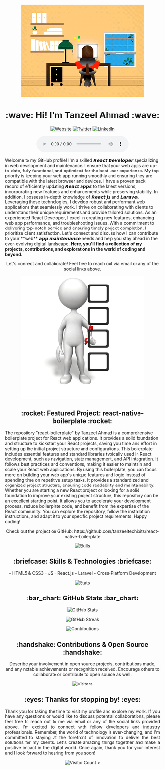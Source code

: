 <p align="center">
  <img src="https://github.com/abdulmateentechbits/gif/blob/master/JXA0.gif" alt="Animated README">
</p>
<h1 align="center">:wave: Hi! I'm Tanzeel Ahmad :wave:</h1>
<p align="center">
  <a href="https://techibits.com/abdul-mateen/"><img src="https://img.shields.io/badge/Portfolio-blue" alt="Website"></a>
  <a href="https://twitter.com/mateenchitrali"><img src="https://img.shields.io/badge/Twitter-blue" alt="Twitter"></a>
  <a href="https://www.linkedin.com/in/abdulmateenchitrali/"><img src="https://img.shields.io/badge/LinkedIn-blue" alt="LinkedIn"></a>
</p>
<!-- Add the audio player here -->
<p align="center">
  <audio controls>
    <source src="https://github.com/tanzeeltechibits/tanzeeltechibits/blob/master/Relaxing%20Music%20(No%20Copyright)%20-%20_Shine_%20by%20Onycs.mp3" type="audio/mpeg">
    Your browser does not support the audio element.
  </audio>
</p>
<p align="left">
  Welcome to my GitHub profile! I'm a skilled 𝙍𝙚𝙖𝙘𝙩 𝘿𝙚𝙫𝙚𝙡𝙤𝙥𝙚𝙧 specializing in web development and maintenance. I ensure that your web apps are up-to-date, fully functional, and optimized for the best user experience.
My top priority is keeping your web app running smoothly and ensuring they are compatible with the latest browser and devices. I have a proven track record of efficiently updating 𝙍𝙚𝙖𝙘𝙩 𝙖𝙥𝙥𝙨 to the latest versions, incorporating new features and enhancements while preserving stability.
In addition, I possess in-depth knowledge of 𝙍𝙚𝙖𝙘𝙩.𝙟𝙨 and 𝙇𝙖𝙧𝙖𝙫𝙚𝙡. Leveraging these technologies, I develop robust and performant web applications that seamlessly work.
I thrive on collaborating with clients to understand their unique requirements and provide tailored solutions. As an experienced React Developer, I excel in creating new features, enhancing web app performance, and troubleshooting issues. With a commitment to delivering top-notch service and ensuring timely project completion, I prioritize client satisfaction.
Let's connect and discuss how I can contribute to your **web** 𝙖𝙥𝙥 𝙢𝙖𝙞𝙣𝙩𝙚𝙣𝙖𝙣𝙘𝙚 needs and help you stay ahead in the ever-evolving digital landscape.
<b>Here, you'll find a collection of my projects, contributions, and explorations in the world of coding and beyond.</b>
</p>
<p align="center">
  Let's connect and collaborate! Feel free to reach out via email or any of the social links above.
</p>
 
<p align="center">
  <img src="https://github.com/abdulmateentechbits/gif/blob/master/7LDs.gif" alt="Project Preview">
</p>
<h2 align="center">:rocket: Featured Project: react-native-boilerplate :rocket:</h2>
<p align="left">
  The repository "react-boilerplate" by Tanzeel Ahmad is a comprehensive boilerplate project for React web applications. It provides a solid foundation and structure to kickstart your React projects, saving you time and effort in setting up the initial project structure and configurations.
This boilerplate includes essential features and standard libraries typically used in React development, such as navigation, state management, and API integration. It follows best practices and conventions, making it easier to maintain and scale your React web applications.
By using this boilerplate, you can focus more on building your web app's unique features and logic instead of spending time on repetitive setup tasks. It provides a standardized and organized project structure, ensuring code readability and maintainability.
Whether you are starting a new React project or looking for a solid foundation to improve your existing project structure, this repository can be an excellent starting point. It allows you to accelerate your development process, reduce boilerplate code, and benefit from the expertise of the React community.
You can explore the repository, follow the installation instructions, and adapt it to your specific project requirements. Happy coding!
</p>
<p align="center">
  Check out the project on GitHub: https://github.com/tanzeeltechibits/react-native-boilerplate
</p>
 
<p align="center">
  <img src="https://i.gifer.com/BOuY.gif" alt="Skills">
</p>
<h2 align="center">:briefcase: Skills & Technologies :briefcase:</h2>
<p align="center">
  - HTML5 & CSS3
  - JS
  - React.js
  - Laravel
  - Cross-Platform Development
</p>
 
<p align="center">
  <img src="https://github.com/abdulmateentechbits/your-repo/raw/main/assets/stats.gif" alt="Stats">
</p>
<h2 align="center">:bar_chart: GitHub Stats :bar_chart:</h2>
<p align="center">
  <img src="https://github-readme-stats.vercel.app/api?username=tanzeeltechibits&show_icons=true&theme=radical" alt="GitHub Stats">
</p>
<p align="center">
  <img src="https://github-readme-streak-stats.herokuapp.com/?user=tanzeeltechibits&theme=radical" alt="GitHub Streak">
</p>
 
<p align="center">
  <img src="https://github.com/abdulmateentechbits/your-repo/raw/main/assets/contributions.gif" alt="Contributions">
</p>
<h2 align="center">:handshake: Contributions & Open Source :handshake:</h2>
<p align="center">
  Describe your involvement in open source projects, contributions made, and any notable achievements or recognition received. Encourage others to collaborate or contribute to open source as well.
</p>
 
<p align="center">
  <img src="https://github.com/abdulmateentechbits/gif/blob/master/boy.gif" alt="Visitors">
</p>
<h2 align="center">:eyes: Thanks for stopping by! :eyes:</h2>
<p align="center">
  <p align="justify">
  Thank you for taking the time to visit my profile and explore my work. If you have any questions or would like to discuss potential collaborations, please feel free to reach out to me via email or any of the social links provided above. I'm excited to connect with fellow developers and industry professionals.
Remember, the world of technology is ever-changing, and I'm committed to staying at the forefront of innovation to deliver the best solutions for my clients. Let's create amazing things together and make a positive impact in the digital world.
Once again, thank you for your interest and I look forward to hearing from you soon!
</p>
</p>
<p align="center">
<img src="https://profile-counter.glitch.me/tanzeeltechibits/count.svg" alt="Visitor Count">
 <!     <img src="https://komarev.com/ghpvc/?username=tanzeeltechibits&label=DAILY+PROFILE+VIEWS" alt="Visitor Count">  >
</p>
